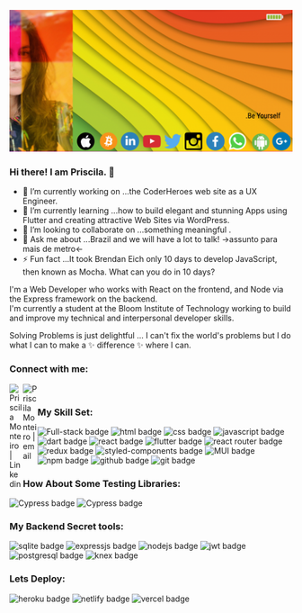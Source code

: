![Priscila Monteiro, software developer](https://github.com/PriscilaMonteiro/PriscilaMonteiro/blob/main/githubbanner.png)

### Hi there! I am Priscila. 👋

- 🔭 I’m currently working on ...the CoderHeroes web site as a UX Engineer.
- 🌱 I’m currently learning ...how to build elegant and stunning Apps using Flutter and creating attractive Web Sites via WordPress.
- 👯 I’m looking to collaborate on ...something meaningful .
- 💬 Ask me about ...Brazil and we will have a lot to talk! ->assunto para mais de metro<-
- ⚡ Fun fact ...It took Brendan Eich only 10 days to develop JavaScript, then known as Mocha. What can you do in 10 days? 

I'm a Web Developer who works with React on the frontend, and Node via the Express framework on the backend. <br />
I'm currently a student at the Bloom Institute of Technology working to build and improve my technical and interpersonal developer skills.

Solving Problems is just delightful ... 
I can't fix the world's problems but I do what I can to make a ✨ difference ✨ where I can. 
### Connect with me:  
<a href="https://linkedin.com/in/pririmonteiro" target="_blank">
    <img align="left" alt="Priscila Monteiro | Linkedin" width="24px" src="https://github.com/TheDudeThatCode/TheDudeThatCode/blob/master/Assets/Linkedin.svg" />
  </a>
  <a href="mailto:pririmonteiro@me.com" target="_blank">
    <img align="left" alt="Priscila Monteiro | email" width="26px" src="https://cdn-icons-png.flaticon.com/512/482/482138.png" />
  </a>
 
<br />


### My Skill Set: 
<p>
  <img src="https://www.credly.com/badges/08cbff44-0087-4805-8ed5-1f4f81fddea0/public_url" alt="Full-stack badge"/>
  <img src="https://img.shields.io/badge/HTML5-E34F26?style=for-the-badge&logo=html5&logoColor=white" alt="html badge"/>
  <img src="https://img.shields.io/badge/CSS3-1572B6?style=for-the-badge&logo=css3&logoColor=white" alt="css badge"/>
  <img src="https://img.shields.io/badge/JavaScript-323330?style=for-the-badge&logo=javascript&logoColor=F7DF1E" alt="javascript badge"/>
  <img src="https://img.shields.io/badge/Dart-0175C2?style=for-the-badge&logo=dart&logoColor=white " alt="dart badge"/>
  <img src="https://img.shields.io/badge/React-20232A?style=for-the-badge&logo=react&logoColor=61DAFB" alt="react badge"/>
  <img src="https://img.shields.io/badge/Flutter-02569B?style=for-the-badge&logo=flutter&logoColor=white" alt="flutter badge"/>
  <img src="https://img.shields.io/badge/React_Router-CA4245?style=for-the-badge&logo=react-router&logoColor=white" alt="react router badge"/>
  <img src="https://img.shields.io/badge/Redux-593D88?style=for-the-badge&logo=redux&logoColor=white" alt="redux badge"/>
  <img src="https://img.shields.io/badge/styled--components-DB7093?style=for-the-badge&logo=styled-components&logoColor=white" alt="styled-components badge"/>
  <img src="https://img.shields.io/badge/Material%20UI-007FFF?style=for-the-badge&logo=mui&logoColor=white" alt="MUI badge"/>
  <img src="https://img.shields.io/badge/npm-CB3837?style=for-the-badge&logo=npm&logoColor=white" alt="npm badge"/>
  <img src="https://img.shields.io/badge/GitHub-100000?style=for-the-badge&logo=github&logoColor=white" alt="github badge"/>
  <img src="https://img.shields.io/badge/GIT-E44C30?style=for-the-badge&logo=git&logoColor=white" alt="git badge"/>
</p>


### How About Some Testing Libraries:
<p>
  <img src="https://img.shields.io/badge/Cypress-17202C?style=for-the-badge&logo=cypress&logoColor=white" alt="Cypress badge"/>
  <img src="https://img.shields.io/badge/Jest-C21325?style=for-the-badge&logo=jest&logoColor=white" alt="Cypress badge"/>  
</p>

### My Backend Secret tools:
<p>
  <img src="https://img.shields.io/badge/SQLite-07405E?style=for-the-badge&logo=sqlite&logoColor=white" alt="sqlite badge"/>
  <img src="https://img.shields.io/badge/Express.js-000000?style=for-the-badge&logo=express&logoColor=white" alt="expressjs badge"/>
  <img src="https://img.shields.io/badge/Node.js-339933?style=for-the-badge&logo=nodedotjs&logoColor=white" alt="nodejs badge"/>
  <img src="https://img.shields.io/badge/JWT-000000?style=for-the-badge&logo=JSON%20web%20tokens&logoColor=white" alt="jwt badge"/>
  <img src="https://img.shields.io/badge/PostgreSQL-316192?style=for-the-badge&logo=postgresql&logoColor=white" alt="postgresql badge"/>
  <img src="https://knexjs.org/assets/images/knex.png" alt="knex badge" height="35px" width="max-content"/>
</p>

### Lets Deploy:
<p>
  <img src="https://img.shields.io/badge/Heroku-430098?style=for-the-badge&logo=heroku&logoColor=white" alt="heroku badge"/>
  <img src="https://img.shields.io/badge/Netlify-00C7B7?style=for-the-badge&logo=netlify&logoColor=white" alt="netlify badge"/>
  <img src="https://img.shields.io/badge/Vercel-000000?style=for-the-badge&logo=vercel&logoColor=white" alt="vercel badge"/>
</p>


<!--
**PriscilaMonteiro/PriscilaMonteiro** is a ✨ _special_ ✨ repository because its `README.md` (this file) appears on your GitHub profile.

Here are some ideas to get you started:

- 🔭 I’m currently working on a Full Stack App that helps Impaired patients communicate with health works.
- 🌱 I’m currently learning how to build elegant and stunning Apps using Flutter and creating attractive Web Sites via WordPress.
- 👯 I’m looking to collaborate on ...
- 🤔 I’m looking for help with ...
- 💬 Ask me about ...
- 📫 How to reach me: ...
- 😄 Pronouns: ...
- ⚡ Fun fact: ...
-->
